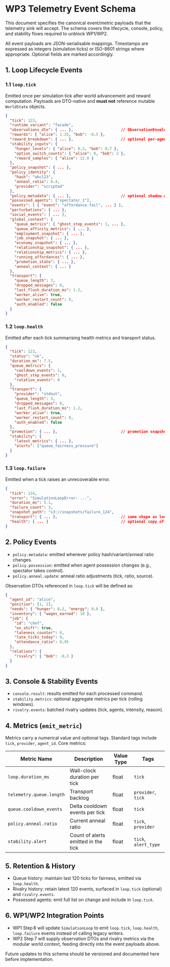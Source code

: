 # WP3 Telemetry Event Schema

This document specifies the canonical event/metric payloads that the telemetry sink will accept. The schema covers the lifecycle, console, policy, and stability flows required to unblock WP1/WP2.

All event payloads are JSON-serialisable mappings. Timestamps are expressed as integers (simulation ticks) or ISO-8601 strings where appropriate. Optional fields are marked accordingly.

## 1. Loop Lifecycle Events

### 1.1 `loop.tick`
Emitted once per simulation tick after world advancement and reward computation. Payloads are DTO-native and **must not** reference mutable `WorldState` objects.

```json
{
  "tick": 123,
  "runtime_variant": "facade",
  "observations_dto": { ... },                     // ObservationEnvelope (see §2)
  "rewards": { "alice": 1.25, "bob": -0.5 },
  "reward_breakdown": { ... },                     // optional per-agent breakdown
  "stability_inputs": {
    "hunger_levels": { "alice": 0.3, "bob": 0.7 },
    "option_switch_counts": { "alice": 0, "bob": 2 },
    "reward_samples": { "alice": 12.0 }
  },
  "policy_snapshot": { ... },
  "policy_identity": {
    "hash": "abc123",
    "anneal_ratio": 0.4,
    "provider": "scripted"
  },
  "policy_metadata": { ... },                      // optional shadow of metadata event
  "possessed_agents": ["spectator_1"],
  "events": [ { "event": "affordance.fail", ... } ],
  "perturbations": { ... },
  "social_events": [ ... ],
  "global_context": {
    "queue_metrics": { "ghost_step_events": 1, ... },
    "queue_affinity_metrics": { ... },
    "employment_snapshot": { ... },
    "job_snapshot": { ... },
    "economy_snapshot": { ... },
    "relationship_snapshot": { ... },
    "relationship_metrics": { ... },
    "running_affordances": { ... },
    "promotion_state": { ... },
    "anneal_context": { ... }
  },
  "transport": {
    "queue_length": 3,
    "dropped_messages": 0,
    "last_flush_duration_ms": 1.2,
    "worker_alive": true,
    "worker_restart_count": 0,
    "auth_enabled": false
  }
}
```

### 1.2 `loop.health`
Emitted after each tick summarising health metrics and transport status.

```json
{
  "tick": 123,
  "status": "ok",
  "duration_ms": 7.5,
  "queue_metrics": {
    "cooldown_events": 1,
    "ghost_step_events": 0,
    "rotation_events": 0
  },
  "transport": {
    "provider": "stdout",
    "queue_length": 3,
    "dropped_messages": 0,
    "last_flush_duration_ms": 1.2,
    "worker_alive": true,
    "worker_restart_count": 0,
    "auth_enabled": false
  },
  "promotion": { ... },                            // promotion snapshot
  "stability": {
    "latest_metrics": { ... },
    "alerts": ["queue_fairness_pressure"]
  }
}
```

### 1.3 `loop.failure`
Emitted when a tick raises an unrecoverable error.

```json
{
  "tick": 124,
  "error": "SimulationLoopError: ...",
  "duration_ms": 5.1,
  "failure_count": 3,
  "snapshot_path": "s3://snapshots/failure_124",
  "transport": { ... },                            // same shape as loop.health.transport
  "health": { ... }                                // optional copy of latest health payload
}
```

## 2. Policy Events

- `policy.metadata`: emitted whenever policy hash/variant/anneal ratio changes.
- `policy.possession`: emitted when agent possession changes (e.g., spectator takes control).
- `policy.anneal.update`: anneal ratio adjustments (tick, ratio, source).

Observation DTOs referenced in `loop.tick` will be defined as:

```json
{
  "agent_id": "alice",
  "position": [1, 2],
  "needs": { "hunger": 0.2, "energy": 0.8 },
  "inventory": { "wages_earned": 10 },
  "job": {
    "id": "chef",
    "on_shift": true,
    "lateness_counter": 0,
    "late_ticks_today": 0,
    "attendance_ratio": 0.95
  },
  "relations": {
    "rivalry": { "bob": -0.3 }
  }
}
```

## 3. Console & Stability Events

- `console.result`: results emitted for each processed command.
- `stability.metrics`: optional aggregate metrics per tick (rolling windows).
- `rivalry.events`: batched rivalry updates (tick, agents, intensity, reason).

## 4. Metrics (`emit_metric`)

Metrics carry a numerical value and optional tags. Standard tags include `tick`, `provider`, `agent_id`. Core metrics:

| Metric Name               | Description                                 | Value Type | Tags                       |
|---------------------------|---------------------------------------------|------------|----------------------------|
| `loop.duration_ms`        | Wall-clock duration per tick                | float      | `tick`                     |
| `telemetry.queue.length`  | Transport backlog                           | float      | `provider`, `tick`         |
| `queue.cooldown_events`   | Delta cooldown events per tick              | float      | `tick`                     |
| `policy.anneal.ratio`     | Current anneal ratio                        | float      | `tick`, `provider`         |
| `stability.alert`         | Count of alerts emitted in the tick         | float      | `tick`, `alert_type`       |

## 5. Retention & History

- Queue history: maintain last 120 ticks for fairness, emitted via `loop.health`.
- Rivalry history: retain latest 120 events, surfaced in `loop.tick` (optional) and `rivalry.events`.
- Possessed agents: emit full list on change and include in `loop.tick`.

## 6. WP1/WP2 Integration Points

- WP1 Step 8 will update `SimulationLoop` to emit `loop.tick`, `loop.health`, `loop.failure` events instead of calling legacy writers.
- WP2 Step 7 will supply observation DTOs and rivalry metrics via the modular world context, feeding directly into the event payloads above.

Future updates to this schema should be versioned and documented here before implementation.
